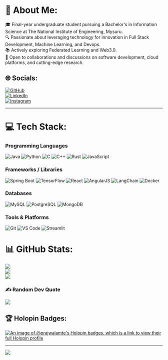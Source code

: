 # 💫 About Me:
🎓 Final-year undergraduate student pursuing a Bachelor's in Information Science at The National Institute of Engineering, Mysuru.<br>🔍 Passionate about leveraging technology for innovation in Full Stack Development, Machine Learning, and Devops.<br>📚 Actively exploring Federated Learning and Web3.0.<br>🤝 Open to collaborations and discussions on software development, cloud platforms, and cutting-edge research.<br>

## 🌐 Socials:
[![GitHub](https://img.shields.io/badge/GitHub-%2312100E.svg?style=for-the-badge&logo=github&logoColor=white)](https://github.com/PrajwalAmte)  
[![LinkedIn](https://img.shields.io/badge/LinkedIn-%230077B5.svg?style=for-the-badge&logo=linkedin&logoColor=white)](https://www.linkedin.com/in/prajwal-amte/)  
[![Instagram](https://img.shields.io/badge/Instagram-%23E4405F.svg?style=for-the-badge&logo=Instagram&logoColor=white)](https://instagram.com/prajwal_amte)

---

# 💻 Tech Stack:
### **Programming Languages**
![Java](https://img.shields.io/badge/java-%23ED8B00.svg?style=for-the-badge&logo=java&logoColor=white)  ![Python](https://img.shields.io/badge/python-%233670A0.svg?style=for-the-badge&logo=python&logoColor=%23FFDD54)  ![C](https://img.shields.io/badge/c-%2300599C.svg?style=for-the-badge&logo=c&logoColor=white)  ![C++](https://img.shields.io/badge/c++-%2300599C.svg?style=for-the-badge&logo=c%2B%2B&logoColor=white)  ![Rust](https://img.shields.io/badge/rust-%23000000.svg?style=for-the-badge&logo=rust&logoColor=white)  ![JavaScript](https://img.shields.io/badge/javascript-%23323330.svg?style=for-the-badge&logo=javascript&logoColor=%23F7DF1E)

### **Frameworks / Libraries**
![Spring Boot](https://img.shields.io/badge/springboot-%236DB33F.svg?style=for-the-badge&logo=spring&logoColor=white)  ![TensorFlow](https://img.shields.io/badge/TensorFlow-%23FF6F00.svg?style=for-the-badge&logo=TensorFlow&logoColor=white)  ![React](https://img.shields.io/badge/react-%2320232a.svg?style=for-the-badge&logo=react&logoColor=%2361DAFB)  ![AngularJS](https://img.shields.io/badge/angularjs-%23E23237.svg?style=for-the-badge&logo=angularjs&logoColor=white)  ![LangChain](https://img.shields.io/badge/langchain-%23000000.svg?style=for-the-badge&logo=langchain&logoColor=white)  ![Docker](https://img.shields.io/badge/docker-%232496ED.svg?style=for-the-badge&logo=docker&logoColor=white)

### **Databases**
![MySQL](https://img.shields.io/badge/mysql-%2300f.svg?style=for-the-badge&logo=mysql&logoColor=white)  ![PostgreSQL](https://img.shields.io/badge/postgresql-%23336791.svg?style=for-the-badge&logo=postgresql&logoColor=white)  ![MongoDB](https://img.shields.io/badge/mongodb-%2347A248.svg?style=for-the-badge&logo=mongodb&logoColor=white)

### **Tools & Platforms**
![Git](https://img.shields.io/badge/git-%23F05032.svg?style=for-the-badge&logo=git&logoColor=white)  ![VS Code](https://img.shields.io/badge/vscode-%23007ACC.svg?style=for-the-badge&logo=visual-studio-code&logoColor=white)  ![Streamlit](https://img.shields.io/badge/streamlit-%23FF4B4B.svg?style=for-the-badge&logo=streamlit&logoColor=white)

# 📊 GitHub Stats:
![](https://github-readme-stats.vercel.app/api?username=PrajwalAmte&theme=dark&hide_border=false&include_all_commits=false&count_private=false)<br/>
![](https://github-readme-streak-stats.herokuapp.com/?user=PrajwalAmte&theme=dark&hide_border=false)<br/>
![](https://github-readme-stats.vercel.app/api/top-langs/?username=PrajwalAmte&theme=dark&hide_border=false&include_all_commits=false&count_private=false&layout=compact)

### ✍️ Random Dev Quote
![](https://quotes-github-readme.vercel.app/api?type=horizontal&theme=radical)

<!--### 🔝 Top Contributed Repo
![](https://github-contributor-stats.vercel.app/api?username=PrajwalAmte&limit=5&theme=dark&combine_all_yearly_contributions=true)-->
## 🏆 Holopin Badges:
[![An image of @prajwalamte's Holopin badges, which is a link to view their full Holopin profile](https://holopin.me/prajwalamte)](https://holopin.io/@prajwalamte)

---
[![](https://visitcount.itsvg.in/api?id=PrajwalAmte&icon=0&color=0)](https://visitcount.itsvg.in)

<!-- Proudly created with GPRM ( https://gprm.itsvg.in ) -->

